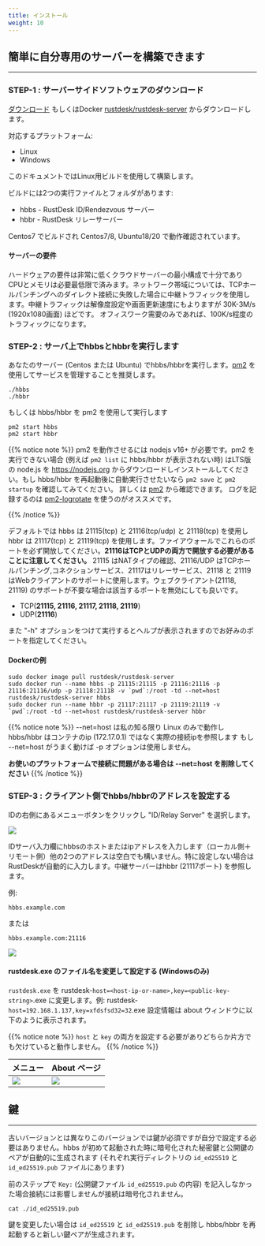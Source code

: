 ```yaml
---
title: インストール
weight: 10
---
```


## 簡単に自分専用のサーバーを構築できます
-----------

### STEP-1 : サーバーサイドソフトウェアのダウンロード

[ダウンロード](https://github.com/rustdesk/rustdesk-server/) もしくはDocker [rustdesk/rustdesk-server](https://hub.docker.com/r/rustdesk/rustdesk-server/tags) からダウンロードします。

対応するプラットフォーム:
  - Linux
  - Windows

このドキュメントではLinux用ビルドを使用して構築します。

ビルドには2つの実行ファイルとフォルダがあります:
   - hbbs - RustDesk ID/Rendezvous サーバー
   - hbbr - RustDesk リレーサーバー

Centos7 でビルドされ Centos7/8, Ubuntu18/20 で動作確認されています。

#### サーバーの要件
ハードウェアの要件は非常に低くクラウドサーバーの最小構成で十分でありCPUとメモリは必要最低限で済みます。ネットワーク帯域については、TCPホールパンチングへのダイレクト接続に失敗した場合に中継トラフィックを使用します。中継トラフィックは解像度設定や画面更新速度にもよりますが 30K-3M/s (1920x1080画面) ほどです。 オフィスワーク需要のみであれば、100K/s程度のトラフィックになります。


### STEP-2 : サーバ上でhbbsとhbbrを実行します

あなたのサーバー (Centos または Ubuntu) でhbbs/hbbrを実行します。[pm2](https://pm2.keymetrics.io/) を使用してサービスを管理することを推奨します。

```
./hbbs
./hbbr 
```

もしくは hbbs/hbbr を pm2 を使用して実行します

```
pm2 start hbbs
pm2 start hbbr 
```

<a name="demo"></a>
{{% notice note %}}
pm2 を動作させるには nodejs v16+ が必要です。pm2 を実行できない場合 (例えば `pm2 list` に hbbs/hbbr が表示されない時) はLTS版の node.js を https://nodejs.org からダウンロードしインストールしてください。もし hbbs/hbbr を再起動後に自動実行させたいなら `pm2 save` と `pm2 startup` を確認してみてください。 詳しくは [pm2](https://pm2.keymetrics.io/docs/usage/quick-start/) から確認できます。 ログを記録するのは [pm2-logrotate](https://github.com/keymetrics/pm2-logrotate) を使うのがオススメです。

{{% /notice %}}

デフォルトでは hbbs は 21115(tcp) と 21116(tcp/udp) と 21118(tcp) を使用し hbbr は 21117(tcp) と 21119(tcp) を使用します。ファイアウォールでこれらのポートを必ず開放してください。**21116はTCPとUDPの両方で開放する必要があることに注意してください。** 21115 はNATタイプの確認、21116/UDP はTCPホールパンチング,コネクションサービス、21117はリレーサービス、21118 と 21119 はWebクライアントのサポートに使用します。ウェブクライアント(21118, 21119) のサポートが不要な場合は該当するポートを無効にしても良いです。

- TCP(**21115, 21116, 21117, 21118, 21119**)
- UDP(**21116**)

また "-h" オプションをつけて実行するとヘルプが表示されますのでお好みのポートを指定してください。

#### Dockerの例

```
sudo docker image pull rustdesk/rustdesk-server
sudo docker run --name hbbs -p 21115:21115 -p 21116:21116 -p 21116:21116/udp -p 21118:21118 -v `pwd`:/root -td --net=host rustdesk/rustdesk-server hbbs 
sudo docker run --name hbbr -p 21117:21117 -p 21119:21119 -v `pwd`:/root -td --net=host rustdesk/rustdesk-server hbbr 
```

<a name="net-host"></a>

{{% notice note %}}
--net=host は私の知る限り Linux のみで動作し hbbs/hbbr はコンテナのip (172.17.0.1) ではなく実際の接続ipを参照します
もし --net=host がうまく動けば -p オプションは使用しません。

**お使いのプラットフォームで接続に問題がある場合は --net=host を削除してください**
{{% /notice %}}


### STEP-3 : クライアント側でhbbs/hbbrのアドレスを設定する

IDの右側にあるメニューボタンをクリックし "ID/Relay Server" を選択します。

![](/docs/en/self-host/rustdesk-server-oss/install/images/server-set-menu.png)

IDサーバ入力欄にhbbsのホストまたはipアドレスを入力します（ローカル側＋リモート側）他の2つのアドレスは空白でも構いません。特に設定しない場合はRustDeskが自動的に入力します。中継サーバーはhbbr (21117ポート) を参照します。

例:

```
hbbs.example.com
```

または

```
hbbs.example.com:21116
```

![](/docs/en/self-host/rustdesk-server-oss/install/images/server-set-window.png)

#### rustdesk.exe のファイル名を変更して設定する (Windowsのみ)

`rustdesk.exe` を rustdesk-`host=<host-ip-or-name>,key=<public-key-string>`.exe に変更します。例: rustdesk-`host=192.168.1.137,key=xfdsfsd32=32`.exe 設定情報は about ウィンドウに以下のように表示されます。

{{% notice note %}}
`host` と `key` の両方を設定する必要がありどちらか片方でも欠けていると動作しません。
{{% /notice %}}

| メニュー | About ページ |
| -- | -- |
![](/docs/en/self-host/rustdesk-server-oss/install/images/aboutmenu.png) | ![](/docs/en/self-host/rustdesk-server-oss/install/images/lic.png) |

## 鍵
-----------
古いバージョンとは異なりこのバージョンでは鍵が必須ですが自分で設定する必要はありません。hbbs が初めて起動された時に暗号化された秘密鍵と公開鍵のペアが自動的に生成されます (それぞれ実行ディレクトリの `id_ed25519` と `id_ed25519.pub` ファイルにあります)

前のステップで `Key:` (公開鍵ファイル `id_ed25519.pub` の内容) を記入しなかった場合接続には影響しませんが接続は暗号化されません。

````
cat ./id_ed25519.pub
````

鍵を変更したい場合は `id_ed25519` と `id_ed25519.pub` を削除し hbbs/hbbr を再起動すると新しい鍵ペアが生成されます。
